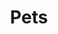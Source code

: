---
title: "Pets"
layout: "project"
order: "5"
description: "Here we go"
photosDirectory: "pets" 
photos:
  - spot.jpg
---